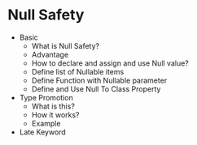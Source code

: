 # Null Safety

- Basic
  - What is Null Safety?
  - Advantage
  - How to declare and assign and use Null value?
  - Define list of Nullable items
  - Define Function with Nullable parameter
  - Define and Use Null To Class Property
- Type Promotion
  - What is this?
  - How it works?
  - Example
- Late Keyword
